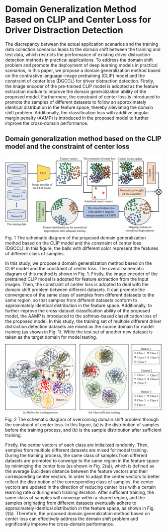 Domain Generalization Method Based on CLIP and Center Loss for Driver Distraction Detection
====

The discrepancy between the actual application scenarios and the training data collection scenarios leads to the domain shift between the training and test data, which restricts the performance of existing driver distraction detection methods in practical applications. To address the domain shift problem and promote the deployment of deep learning models in practical scenarios, in this paper, we propose a domain generalization method based on the contrastive language-image pretraining (CLIP) model and the constraint of center loss (DGCCL) for driver distraction detection. Firstly, the image encoder of the pre-trained CLIP model is adopted as the feature extraction module to improve the domain generalization ability of the proposed model. Furthermore, the constraint of center loss is introduced to promote the samples of different datasets to follow an approximately identical distribution in the feature space, thereby alleviating the domain shift problem. Additionally, the classification loss with additive angular margin penalty (AAMP) is introduced in the proposed model to further improve the cross-domain performance. 

Domain generalization method based on the CLIP model and the constraint of center loss
-------

![Image](https://github.com/Baiyang9886/Domain-generalization-for-driver-distraction-detection/blob/main/%E5%9B%BE%E7%89%871-3.jpg) 
Fig. 1 The schematic diagram of the proposed domain generalization method based on the CLIP model and the constraint of center loss (DGCCL). In this figure, the balls with different color represent the features of different class of samples.

In this study, we propose a domain generalization method based on the CLIP model and the constraint of center loss. The overall schematic diagram of this method is shown in Fig. 1. Firstly, the image encoder of the pretrained CLIP model is adopted for feature extraction from the input images. Then, the constraint of center loss is adopted to deal with the domain shift problem between different datasets. It can promote the convergence of the same class of samples from different datasets to the same region, so that samples from different datasets conform to approximately identical distribution in the feature space. Additionally, to further improve the cross-dataset classification ability of the proposed model, the AAMP is introduced to the softmax-based classification loss of the proposed model. In this study, the training set of multiple different driver distraction detection datasets are mixed as the source domain for model training (as shown in Fig. 1). While the test set of another new dataset is taken as the target domain for model testing. 

![Image](https://github.com/Baiyang9886/Domain-generalization-for-driver-distraction-detection/blob/main/%E5%9B%BE%E7%89%872-1-new.jpg) 
Fig. 2 The schematic diagram of overcoming domain shift problem through the constraint of center loss. In this figure, (a) is the distribution of samples before the training process, and (b) is the sample distribution after sufficient training.

Firstly, the center vectors of each class are initialized randomly. Then, samples from multiple different datasets are mixed for model training. During the training process, the same class of samples from different datasets are promoted to converge to the same region in the feature space by minimizing the center loss (as shown in Fig. 2(a)), which is defined as the average Euclidean distance between the feature vectors and their corresponding center vectors. In order to adapt the center vectors to better reflect the distribution of the corresponding class of samples, the center vectors are updated in the direction of reducing center loss with a certain learning rate $\alpha$ during each training iteration. After sufficient training, the same class of samples will converge within a shared region, and the samples originating from different datasets eventually adhere to approximately identical distribution in the feature space, as shown in Fig. 2(b). Therefore, the proposed domain generalization method based on center loss can effectively address the domain shift problem and significantly improve the cross-domain performance.
